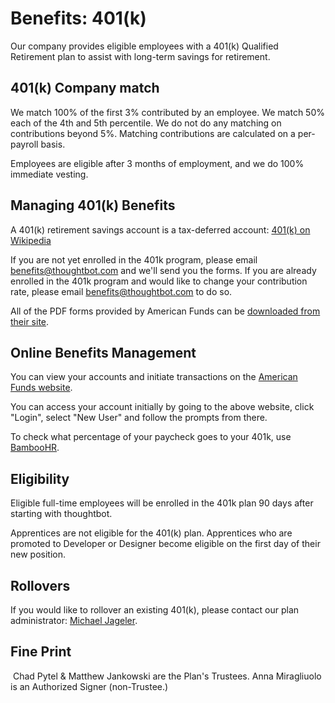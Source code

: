 # Benefits: 401(k)

Our company provides eligible employees with a 401(k) Qualified Retirement plan to assist with long-term savings for retirement.

## 401(k) Company match

We match 100% of the first 3% contributed by an employee.  We match 50% each of the 4th and 5th percentile.  We do not do any matching on contributions beyond 5%.  Matching contributions are calculated on a per-payroll basis.

Employees are eligible after 3 months of employment, and we do 100% immediate vesting.

## Managing 401(k) Benefits

A 401(k) retirement savings account is a tax-deferred account: [401(k) on Wikipedia][wikipedia]

If you are not yet enrolled in the 401k program, please email [benefits@thoughtbot.com][benefits-email] and we'll send you the forms. If you are already enrolled in the 401k program and would like to change your contribution rate, please email [benefits@thoughtbot.com][benefits-email] to do so.

All of the PDF forms provided by American Funds can be [downloaded from their site][american-funds-forms].

## Online Benefits Management

You can view your accounts and initiate transactions on the [American Funds website][american-funds-website].

You can access your account initially by going to the above website, click "Login", select "New User" and follow the prompts from there.

To check what percentage of your paycheck goes to your 401k, use [BambooHR][bamboo-hr].

## Eligibility

Eligible full-time employees will be enrolled in the 401k plan 90 days after starting with thoughtbot.

Apprentices are not eligible for the 401(k) plan. Apprentices who are promoted to Developer or Designer become eligible on the first day of their new position.

## Rollovers

If you would like to rollover an existing 401(k), please contact our plan administrator: [Michael Jageler][plan-admin-email].
 
## ﻿Fine Print
﻿
Chad Pytel & Matthew Jankowski are the Plan's Trustees.
Anna Miragliuolo is an Authorized Signer (non-Trustee.)


[wikipedia]: http://en.wikipedia.org/wiki/401(k)
[benefits-email]: mailto:benefits@thoughtbot.com
[american-funds-forms]: http://americanfundsretirement.retire.americanfunds.com/account/online-forms-rkd.htm#/forms
[american-funds-website]: http://www.americanfunds.com/retire
[bamboo-hr]: https://thoughtbot.bamboohr.com/dashboard/index.php
[plan-admin-email]: mailto:MJageler@platinumpensions.com
